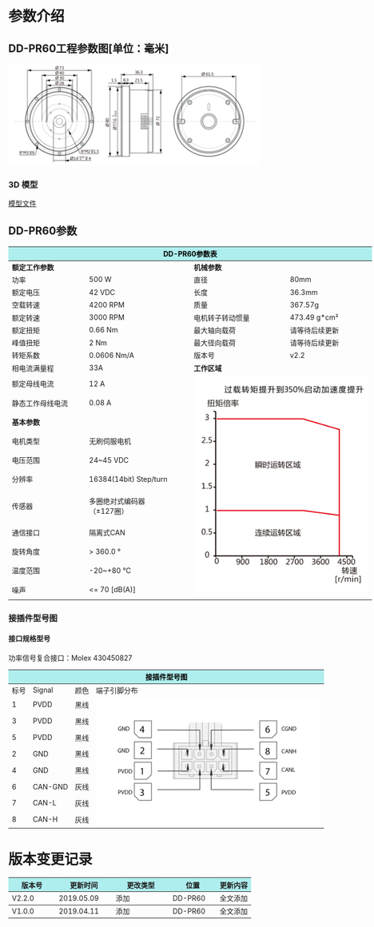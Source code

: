 # 参数介绍 
## DD-PR60工程参数图[单位：毫米]
![DD-PR60]( ../img/DD_PR60_v2_2三视图.png ) 
### 3D 模型
[模型文件]( ../img/DD-PR60_v2_2.step.zip )


## DD-PR60参数

<table style="width:750px"><thead><tr class="tableizer-firstrow"><th colspan="4" style="background: PaleTurquoise; color: black;">DD-PR60参数表</th></tr></thead><tbody><tr><td colspan="2" width=50%><b>额定工作参数</b></td><td colspan="2" width=50%><b>机械参数</b></td></tr><tr><td>功率</td><td>500 W</td><td>直径</td><td>80mm</td></tr><tr><td>额定电压</td><td>42 VDC</td><td>长度</td><td>36.3mm</td></tr><tr><td>空载转速</td><td>4200 RPM</td><td>质量</td><td>367.57g</td></tr><tr><td>额定转速</td><td>3000 RPM</td><td>电机转子转动惯量</td><td>473.49 g*cm²</td></tr><tr><td>额定扭矩</td><td>0.66 Nm</td><td>最大轴向载荷</td><td>请等待后续更新</td></tr><tr><td>峰值扭矩</td><td>2 Nm</td><td>最大径向载荷</td><td>请等待后续更新</td></tr><tr><td>转矩系数</td><td>0.0606 Nm/A</td><td>版本号</td><td>v2.2</td></tr><tr><td>相电流满量程</td><td>33A</td><td colspan="2"><b>工作区域</b></td></tr><tr><td>额定母线电流</td><td>12 A</td><td colspan="2" rowspan="13"><img src="../img/DD-PR60_v2_2曲线.png" style="width:350px"></td></tr><tr><td>静态工作母线电流</td><td>0.08 A</td></tr><tr><td colspan="2"><b>基本参数</b></td><tr><td>电机类型</td><td>无刷伺服电机</td></tr><tr><td>电压范围</td><td>24~45 VDC</td></tr><tr><td>分辨率</td><td>16384(14bit) Step/turn</td></tr><tr><td>传感器</td><td>多圈绝对式编码器</br>（±127圈）</td></tr><tr><td>通信接口</td><td>隔离式CAN</td></tr><tr><td>旋转角度</td><td>> 360.0 °</td></tr><tr><td>温度范围</td><td>-20~+80 °C</td></tr><tr><td>噪声</td><td><= 70 [dB(A)]</td></tr></tbody></table>


### 接插件型号图

#### 接口规格型号

功率信号复合接口：Molex 430450827

<table class="tableizer-table" style="width:700px">
<thead><tr class="tableizer-firstrow"><th colspan="4" style="background: PaleTurquoise; color: black;">接插件型号图</th></tr></thead><tbody><tr><td>标号</td><td>Signal</td><td>颜色</td><td >端子引脚分布</td></tr><tr><td>1</td><td>PVDD</td><td>黑线</td><td rowspan="9"><img src="../img/配线2-2.png" style="width:450px"></td></tr><tr><td>3</td><td>PVDD</td><td>黑线</td></tr><tr><td>5</td><td>PVDD</td><td>黑线</td></tr><tr><td>2</td><td>GND</td><td>黑线</td></tr><tr><td>4</td><td>GND</td><td>黑线</td></tr><tr><td>6</td><td>CAN-GND</td><td>灰线</td></tr><tr><td>7</td><td>CAN-L</td><td>灰线</td></tr><tr><td>8</td><td>CAN-H</td><td>灰线</td></tr></tbody></table>

# 版本变更记录

<table style="width:600px"><thead><tr style="background:PaleTurquoise"><th style="width:80px">版本号</th><th style="width:100px">更新时间</th><th style="width:100px">更改类型</th><th style="width:80px">位置</th><th>更新内容</th></tr></thead><tbody><tr><td>V2.2.0</td><td>2019.05.09</td><td>添加</td><td>DD-PR60</td><td>全文添加</th></tr></thead><tbody><tr><td>V1.0.0</td><td>2019.04.11</td><td>添加</td><td>DD-PR60</td><td>全文添加</td></tbody></table>
